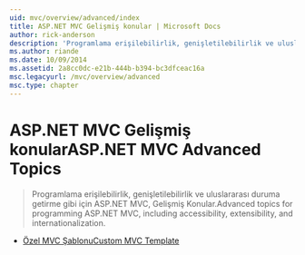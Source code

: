 ```yaml
---
uid: mvc/overview/advanced/index
title: ASP.NET MVC Gelişmiş konular | Microsoft Docs
author: rick-anderson
description: 'Programlama erişilebilirlik, genişletilebilirlik ve uluslararası duruma getirme gibi için ASP.NET MVC, Gelişmiş Konular.'
ms.author: riande
ms.date: 10/09/2014
ms.assetid: 2a8cc0dc-e21b-444b-b394-bc3dfceac16a
msc.legacyurl: /mvc/overview/advanced
msc.type: chapter
---
```

<a name="aspnet-mvc-advanced-topics"></a><span data-ttu-id="5cd66-103">ASP.NET MVC Gelişmiş konular</span><span class="sxs-lookup"><span data-stu-id="5cd66-103">ASP.NET MVC Advanced Topics</span></span>
====================
> <span data-ttu-id="5cd66-104">Programlama erişilebilirlik, genişletilebilirlik ve uluslararası duruma getirme gibi için ASP.NET MVC, Gelişmiş Konular.</span><span class="sxs-lookup"><span data-stu-id="5cd66-104">Advanced topics for programming ASP.NET MVC, including accessibility, extensibility, and internationalization.</span></span>


- [<span data-ttu-id="5cd66-105">Özel MVC Şablonu</span><span class="sxs-lookup"><span data-stu-id="5cd66-105">Custom MVC Template</span></span>](custom-mvc-templates.md)
